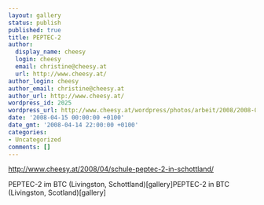 ```yaml
---
layout: gallery
status: publish
published: true
title: PEPTEC-2
author:
  display_name: cheesy
  login: cheesy
  email: christine@cheesy.at
  url: http://www.cheesy.at/
author_login: cheesy
author_email: christine@cheesy.at
author_url: http://www.cheesy.at/
wordpress_id: 2025
wordpress_url: http://www.cheesy.at/wordpress/photos/arbeit/2008/2008-03/
date: '2008-04-15 00:00:00 +0100'
date_gmt: '2008-04-14 22:00:00 +0100'
categories:
- Uncategorized
comments: []
---
```

http://www.cheesy.at/2008/04/schule-peptec-2-in-schottland/
<!--:de-->PEPTEC-2 im BTC (Livingston, Schottland)[gallery]<!--:--><!--:en-->PEPTEC-2 in BTC (Livingston, Scotland)[gallery]<!--:-->
